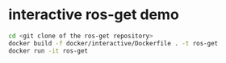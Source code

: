 # interactive ros-get demo

```sh
cd <git clone of the ros-get repository>
docker build -f docker/interactive/Dockerfile . -t ros-get
docker run -it ros-get
```
